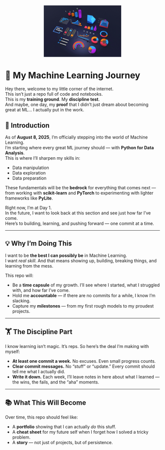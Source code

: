 <p align="center">
  <img src="deng-xiang--WXQm_NTK0U-unsplash.jpg" alt="Machine Learning Banner" width="50%" />
</p>


# 🚀 My Machine Learning Journey

Hey there, welcome to my little corner of the internet.  
This isn’t just a repo full of code and notebooks.  
This is my **training ground**. My **discipline test**.  
And maybe, one day, my **proof** that I didn’t just dream about becoming great at ML… I actually put in the work.


## 🌱 Introduction
As of **August 8, 2025**, I’m officially stepping into the world of Machine Learning.  
I’m starting where every great ML journey should — with **Python for Data Analysis**.  
This is where I’ll sharpen my skills in:
- Data manipulation
- Data exploration
- Data preparation

These fundamentals will be the **bedrock** for everything that comes next — from working with **scikit-learn** and **PyTorch** to experimenting with lighter frameworks like **PyLite**.  

Right now, I’m at Day 1.  
In the future, I want to look back at this section and see just how far I’ve come.  
Here’s to building, learning, and pushing forward — one commit at a time.

---

## 💡 Why I’m Doing This

I want to be **the best I can possibly be** in Machine Learning.  
I want *real skill*. And that means showing up, building, breaking things, and learning from the mess.

This repo will:
- Be a **time capsule** of my growth. I’ll see where I started, what I struggled with, and how far I’ve come.
- Hold me **accountable** — if there are no commits for a while, I know I’m slacking.
- Capture my **milestones** — from my first rough models to my proudest projects.

---

## 🏋️ The Discipline Part

I know learning isn’t magic. It’s reps. So here’s the deal I’m making with myself:
- **At least one commit a week.** No excuses. Even small progress counts.
- **Clear commit messages.** No “stuff” or “update.” Every commit should tell me what I actually did.
- **Write it down.** Each week, I’ll leave notes in here about what I learned — the wins, the fails, and the “aha” moments.

---

## 📚 What This Will Become

Over time, this repo should feel like:
- A **portfolio** showing that I can actually *do* this stuff.
- A **cheat sheet** for my future self when I forget how I solved a tricky problem.
- A **story** — not just of projects, but of persistence.



